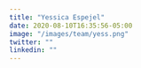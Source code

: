 ```yaml
---
title: "Yessica Espejel"
date: 2020-08-10T16:35:56-05:00
image: "/images/team/yess.png"
twitter: ""
linkedin: ""
---
```


 
